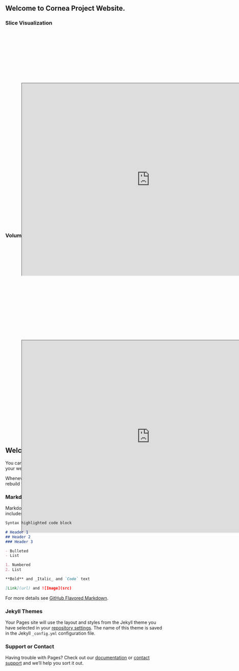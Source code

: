 
<link href="assets/css/common.css" rel="stylesheet">

## Welcome to Cornea Project Website.

### Slice Visualization
<div id="contentframe" style="position:relative; top: 160px; left:50px;">
<iframe src="http://valentina-s.github.io/volumeJS/index.html" height="600" width="800"> </iframe></div>





### Volume Visualization
<div id="contentframe" style="position:relative; top: 300px; left:50px;">
<iframe src="https://valentina-s.github.io/WebGLVolumeRendering/Index_eye.html" height="600" width="800"> </iframe></div>


## Welcome to GitHub Pages

You can use the [editor on GitHub](https://github.com/fly-eye/fly-eye.github.io/edit/master/index.md) to maintain and preview the content for your website in Markdown files.

Whenever you commit to this repository, GitHub Pages will run [Jekyll](https://jekyllrb.com/) to rebuild the pages in your site, from the content in your Markdown files.

### Markdown

Markdown is a lightweight and easy-to-use syntax for styling your writing. It includes conventions for

```markdown
Syntax highlighted code block

# Header 1
## Header 2
### Header 3

- Bulleted
- List

1. Numbered
2. List

**Bold** and _Italic_ and `Code` text

[Link](url) and ![Image](src)
```

For more details see [GitHub Flavored Markdown](https://guides.github.com/features/mastering-markdown/).

### Jekyll Themes

Your Pages site will use the layout and styles from the Jekyll theme you have selected in your [repository settings](https://github.com/fly-eye/fly-eye.github.io/settings). The name of this theme is saved in the Jekyll `_config.yml` configuration file.

### Support or Contact

Having trouble with Pages? Check out our [documentation](https://help.github.com/categories/github-pages-basics/) or [contact support](https://github.com/contact) and we’ll help you sort it out.
